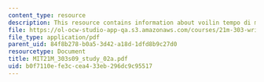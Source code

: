 ```yaml
---
content_type: resource
description: This resource contains information about voilin tempo di menuetto.
file: https://ol-ocw-studio-app-qa.s3.amazonaws.com/courses/21m-303-writing-in-tonal-forms-i-spring-2009/b0f7110efe3ccea433eb296dc9c95517_MIT21M_303s09_study_02a.pdf
file_type: application/pdf
parent_uid: 84f8b278-b0a5-3d42-a18d-1dfd8b9c27d0
resourcetype: Document
title: MIT21M_303s09_study_02a.pdf
uid: b0f7110e-fe3c-cea4-33eb-296dc9c95517
---
```

